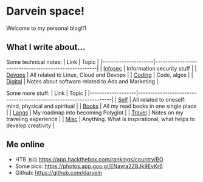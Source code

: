 # Darvein space!

Welcome to my personal blog!!1

## What I write about...

Some technical notes:
| Link                | Topic                                                |
|---------------------|------------------------------------------------------|
| [Infosec](/infosec) | Information security stuff                           |
| [Devops](/devops)   | All related to Linux, Cloud and Devops               |
| [Coding](/coding)   | Code, algos                                          |
| [Digital](/digital) | Notes about software related to Ads and Marketing    |

Some more stuff:
| Link              | Topic                                                             |
|-------------------|-------------------------------------------------------------------|
| [Self](/self)     | All related to oneself: mind, physical and spiritual              |
| [Books](/books)   | All my read books in one single place                             |
| [Langs](/lang)    | My roadmap into becoming Polyglot                                 |
| [Travel](/travel) | Notes on my traveling experience                                  |
| [Misc](/misc)     | Anything. What is inspirational, what helps to develop creativity |

## Me online
- HTB :bolivia: https://app.hackthebox.com/rankings/country/BO
- Some pics: https://photos.app.goo.gl/ENavra2ZBJk9EvKr6
- Github: https://github.com/darvein
